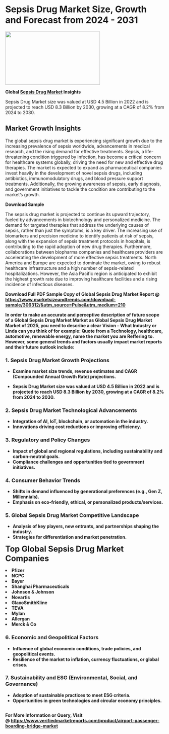 <H1>Sepsis Drug Market Size, Growth and Forecast from 2024 - 2031</H1><img class="aligncenter size-medium wp-image-584254" src="https://thirdeyenews.in/wp-content/uploads/2024/09/Global-Market-Research-300x168.jpeg" alt="" width="300" height="168" /><p><strong>Global&nbsp;<a href="https://www.marketsizeandtrends.com/download-sample/306312/&amp;utm_source=Pulse&amp;utm_medium=210">Sepsis Drug Market</a> Insights</strong></p><p>Sepsis Drug Market size was valued at USD 4.5 Billion in 2022 and is projected to reach USD 8.3 Billion by 2030, growing at a CAGR of 8.2% from 2024 to 2030.</p><p><h2>Market Growth Insights</h2> <p>The global sepsis drug market is experiencing significant growth due to the increasing prevalence of sepsis worldwide, advancements in medical research, and the rising demand for effective treatments. Sepsis, a life-threatening condition triggered by infection, has become a critical concern for healthcare systems globally, driving the need for new and effective drug therapies. The market is expected to expand as pharmaceutical companies invest heavily in the development of novel sepsis drugs, including antibiotics, immunomodulatory drugs, and blood pressure support treatments. Additionally, the growing awareness of sepsis, early diagnosis, and government initiatives to tackle the condition are contributing to the market’s growth.</p> <p><strong>Download Sample</strong></p> <p>The sepsis drug market is projected to continue its upward trajectory, fueled by advancements in biotechnology and personalized medicine. The demand for targeted therapies that address the underlying causes of sepsis, rather than just the symptoms, is a key driver. The increasing use of biomarkers and precision medicine to identify patients at risk of sepsis, along with the expansion of sepsis treatment protocols in hospitals, is contributing to the rapid adoption of new drug therapies. Furthermore, collaborations between biopharma companies and healthcare providers are accelerating the development of more effective sepsis treatments. North America and Europe are expected to dominate the market, owing to robust healthcare infrastructure and a high number of sepsis-related hospitalizations. However, the Asia Pacific region is anticipated to exhibit the highest growth rate due to improving healthcare facilities and a rising incidence of infectious diseases. <p><strong></p><p><span class=""><strong>Download Full PDF Sample Copy of Global Sepsis Drug Market Report</strong> @ <a href="https://www.marketsizeandtrends.com/download-sample/306312/&amp;utm_source=Pulse&amp;utm_medium=210" target="_blank">https://www.marketsizeandtrends.com/download-sample/306312/&amp;utm_source=Pulse&amp;utm_medium=210</a></span></p><p>In order to make an accurate and perceptive description of future scope of a Global&nbsp;Sepsis Drug Market Market as Global&nbsp;Sepsis Drug Market Market of 2025, you need to describe a clear Vision &ndash; What Industry or Linda can you think of for example: Quote from a Technology, healthcare, automotive, renewable energy, name the market you are Reffering to. However, some general trends and factors usually impact market reports and their future outlook include:</p><h3>1.&nbsp;<strong>Sepsis Drug Market Growth Projections</strong></h3><ul><li>Examine market size trends, revenue estimates and CAGR (Compounded Annual Growth Rate) projections.</li><li><p>Sepsis Drug Market size was valued at USD 4.5 Billion in 2022 and is projected to reach USD 8.3 Billion by 2030, growing at a CAGR of 8.2% from 2024 to 2030.</p></li></ul><h3>2.&nbsp;<strong>Sepsis Drug Market Technological Advancements</strong></h3><ul><li>Integration of AI, IoT, blockchain, or automation in the industry.</li><li>Innovations driving cost reductions or improving efficiency.</li></ul><h3>3.&nbsp;<strong>Regulatory and Policy Changes</strong></h3><ul><li>Impact of global and regional regulations, including sustainability and carbon-neutral goals.</li><li>Compliance challenges and opportunities tied to government initiatives.</li></ul><h3>4.&nbsp;<strong>Consumer Behavior Trends</strong></h3><ul><li>Shifts in demand influenced by generational preferences (e.g., Gen Z, Millennials).</li><li>Emphasis on eco-friendly, ethical, or personalized products/services.</li></ul><h3>5.&nbsp;<strong>Global Sepsis Drug Market Competitive Landscape</strong></h3><ul><li>Analysis of key players, new entrants, and partnerships shaping the industry.</li><li>Strategies for differentiation and market penetration.</li></ul><p data-pm-slice="1 1 []"><span style="color: inherit; font-family: inherit; font-size: 25px;">Top Global Sepsis Drug Market Companies</span></p><div class="" data-test-id=""><p><li>Pfizer</li><li> NCPC</li><li> Bayer</li><li> Shanghai Pharmaceuticals</li><li> Johnson & Johnson</li><li> Novartis</li><li> GlaxoSmithKline</li><li> TEVA</li><li> Mylan</li><li> Allergan</li><li> Merck & Co</li></p></div><h3>6.&nbsp;<strong>Economic and Geopolitical Factors</strong></h3><ul><li>Influence of global economic conditions, trade policies, and geopolitical events.</li><li>Resilience of the market to inflation, currency fluctuations, or global crises.</li></ul><h3>7.&nbsp;<strong>Sustainability and ESG (Environmental, Social, and Governance)</strong></h3><ul><li>Adoption of sustainable practices to meet ESG criteria.</li><li>Opportunities in green technologies and circular economy principles.</li></ul><h2><strong style="font-size: 14px;">For More Information or Query, Visit @&nbsp;</strong><a style="background-color: #ffffff; font-size: 14px;" href="https://www.marketsizeandtrends.com/report/sepsis-drug-market/" target="_blank">https://www.verifiedmarketreports.com/product/airport-passenger-boarding-bridge-market</a></h2>
